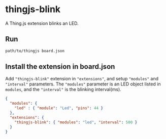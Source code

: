 # thingjs-blink
A Thing.js extension blinks an LED.

## Run
```sh
path/to/thingjs board.json
```

## Install the extension in board.json
Add `"thingjs-blink"` extension in `"extensions"`, and setup `"modules"` and `"interval"` parameters. The `"modules"` parameter is an LED object listed in `modules`, and the `"interval"` is the blinking interval(ms).
```json
{
  "modules": {
    "led" : { "module": "Led", "pins": 44 }
  },
  "extensions": {
    "thingjs-blink": { "modules": "led", "interval": 500 }
  }
}
```
